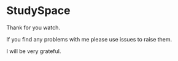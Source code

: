 # StudySpace
Thank for you watch.

If you find any problems with me please use issues to raise them.

I will be very grateful.